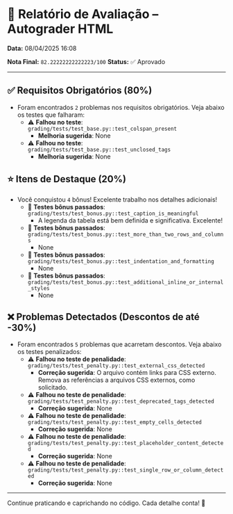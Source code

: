 # 🧪 Relatório de Avaliação – Autograder HTML

**Data:** 08/04/2025 16:08

**Nota Final:** `82.22222222222223/100`
**Status:** ✅ Aprovado

---
## ✅ Requisitos Obrigatórios (80%)
- Foram encontrados `2` problemas nos requisitos obrigatórios. Veja abaixo os testes que falharam:
  - ⚠️ **Falhou no teste**: `grading/tests/test_base.py::test_colspan_present`
    - **Melhoria sugerida**: None
  - ⚠️ **Falhou no teste**: `grading/tests/test_base.py::test_unclosed_tags`
    - **Melhoria sugerida**: None

## ⭐ Itens de Destaque (20%)
- Você conquistou `4` bônus! Excelente trabalho nos detalhes adicionais!
  - 🌟 **Testes bônus passados**: `grading/tests/test_bonus.py::test_caption_is_meaningful`
    - A legenda da tabela está bem definida e significativa. Excelente!
  - 🌟 **Testes bônus passados**: `grading/tests/test_bonus.py::test_more_than_two_rows_and_columns`
    - None
  - 🌟 **Testes bônus passados**: `grading/tests/test_bonus.py::test_indentation_and_formatting`
    - None
  - 🌟 **Testes bônus passados**: `grading/tests/test_bonus.py::test_additional_inline_or_internal_styles`
    - None

## ❌ Problemas Detectados (Descontos de até -30%)
- Foram encontrados `5` problemas que acarretam descontos. Veja abaixo os testes penalizados:
  - ⚠️ **Falhou no teste de penalidade**: `grading/tests/test_penalty.py::test_external_css_detected`
    - **Correção sugerida**: O arquivo contém links para CSS externo. Remova as referências a arquivos CSS externos, como solicitado.
  - ⚠️ **Falhou no teste de penalidade**: `grading/tests/test_penalty.py::test_deprecated_tags_detected`
    - **Correção sugerida**: None
  - ⚠️ **Falhou no teste de penalidade**: `grading/tests/test_penalty.py::test_empty_cells_detected`
    - **Correção sugerida**: None
  - ⚠️ **Falhou no teste de penalidade**: `grading/tests/test_penalty.py::test_placeholder_content_detected`
    - **Correção sugerida**: None
  - ⚠️ **Falhou no teste de penalidade**: `grading/tests/test_penalty.py::test_single_row_or_column_detected`
    - **Correção sugerida**: None

---
Continue praticando e caprichando no código. Cada detalhe conta! 💪
